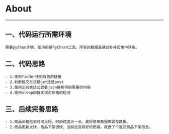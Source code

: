 # About
***
## 一、代码运行所需环境
    需要python环境，使用的是PyCharm工具。所有的数据是通过朴朴超市中获取。

## 二、代码思路
    - 1.使用fidder找到有效的链接
    - 2.判断提交方式是get还是post
    - 3.使用正则表达式或者json解析得到需要的内容
    - 4.使用sleep函数实现对价格的检测

## 三、后续完善思路
    - 1.商品价格检测时间太短，时间跨度大一点。最好使用数据库保存数据。
    - 2.商品更新太快，商品下架很快，当前还没有好的思路。就做了个返回商品下架信息。
